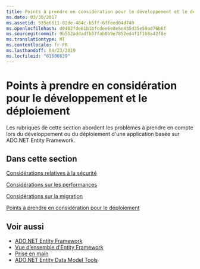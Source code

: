```yaml
---
title: Points à prendre en considération pour le développement et le déploiement
ms.date: 03/30/2017
ms.assetid: 535e6611-02de-484c-b5ff-6ffeed04d740
ms.openlocfilehash: d0402fde61b1bfcdee6e0e8e435d35e59ad76b6f
ms.sourcegitcommit: 9b552addadfb57fab0b9e7852ed4f1f1b8a42f8e
ms.translationtype: MT
ms.contentlocale: fr-FR
ms.lasthandoff: 04/23/2019
ms.locfileid: "61606639"
---
```

# <a name="development-and-deployment-considerations"></a>Points à prendre en considération pour le développement et le déploiement
Les rubriques de cette section abordent les problèmes à prendre en compte lors du développement ou du déploiement d'une application basée sur ADO.NET Entity Framework.  
  
## <a name="in-this-section"></a>Dans cette section  
 [Considérations relatives à la sécurité](../../../../../docs/framework/data/adonet/ef/security-considerations.md)  
  
 [Considérations sur les performances](../../../../../docs/framework/data/adonet/ef/performance-considerations.md)  
  
 [Considérations sur la migration](../../../../../docs/framework/data/adonet/ef/migration-considerations.md)  
  
 [Points à prendre en considération pour le déploiement](../../../../../docs/framework/data/adonet/ef/deployment-considerations.md)  
  
## <a name="see-also"></a>Voir aussi

- [ADO.NET Entity Framework](../../../../../docs/framework/data/adonet/ef/index.md)
- [Vue d’ensemble d’Entity Framework](../../../../../docs/framework/data/adonet/ef/overview.md)
- [Prise en main](../../../../../docs/framework/data/adonet/ef/getting-started.md)
- [ADO.NET Entity Data Model Tools](https://docs.microsoft.com/previous-versions/dotnet/netframework-4.0/bb399249(v=vs.100))

